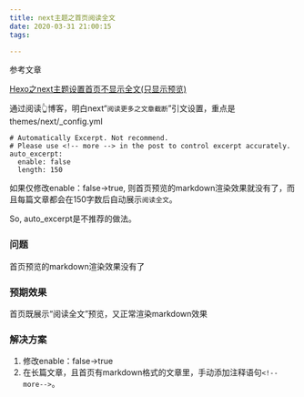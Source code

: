 ```yaml
---
title: next主题之首页阅读全文
date: 2020-03-31 21:00:15
tags:

---
```


参考文章

[Hexo之next主题设置首页不显示全文(只显示预览)](https://www.jianshu.com/p/393d067dba8d)

通过阅读👆博客，明白next“`阅读更多之文章截断`”引文设置，重点是themes/next/_config.yml  
<!--more-->

```
# Automatically Excerpt. Not recommend.
# Please use <!-- more --> in the post to control excerpt accurately.
auto_excerpt:
  enable: false
  length: 150
```
如果仅修改enable：false->true, 则首页预览的markdown渲染效果就没有了，而且每篇文章都会在150字数后自动展示`阅读全文`。

So, auto_excerpt是不推荐的做法。
### 问题
首页预览的markdown渲染效果没有了
### 预期效果
首页既展示“阅读全文”预览，又正常渲染markdown效果
### 解决方案
1. 修改enable：false->true
2. 在长篇文章，且首页有markdown格式的文章里，手动添加注释语句`<!--more-->`。